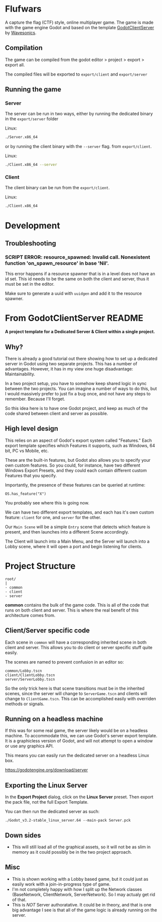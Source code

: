 # Flufwars

A capture the flag (CTF) style, online multiplayer game. The game is made with the game engine Godot and based on the template [GodotClientServer](https://github.com/Wavesonics/GodotClientServer) by [Wavesonics](https://github.com/Wavesonics).

## Compilation

The game can be compiled from the godot editor > project > export > export all.

The compiled files will be exported to `export/client` and `export/server`

## Running the game

### Server

The server can be run in two ways, either by running the dedicated binary in the `export/server` folder

Linux:

```bash
./Server.x86_64
```

or by running the client binary with the `--server` flag. from `export/client`.

Linux:

```bash
./Client.x86_64 --server
```

### Client

The client binary can be run from the `export/client`.

Linux:

```bash
./Client.x86_64
```

# Development

## Troubleshooting

### SCRIPT ERROR: resource_spawned: Invalid call. Nonexistent function 'on_spawn_resource' in base 'Nil'.

This error happens if a resource spawner that is in a level does not have an id set. This id needs to be the same on both the client and server, thus it must be set in the editor.

Make sure to generate a uuid with `uuidgen` and add it to the resource spawner.

# From GodotClientServer README

**A project template for a Dedicated Server & Client within a single project.**


## Why?
There is already a good tutorial out there showing how to set up a dedicated server in Godot using two separate projects. This has a number of advantages. However, it has in my view one huge disadvantage: Maintainability.

In a two project setup, you have to somehow keep shared logic in sync between the two projects. You can imagine a number of ways to do this, but I would massively prefer to just fix a bug once, and not have any steps to remember. Because I'll forget.

So this idea here is to have one Godot project, and keep as much of the code shared between client and server as possible.


## High level design
This relies on an aspect of Godot's export system called "Features." Each export template specifies which Features it supports, such as Windows, 64 bit, PC vs Mobile, etc.

These are the built-in features, but Godot also allows you to specify your own custom features. So you could, for instance, have two different Windows Export Presets, and they could each contain different custom Features that you specify.

Importantly, the presence of these features can be queried at runtime:

``` OS.has_feature("X") ```

You probably see where this is going now.

We can have two different export templates, and each has it's own custom feature: `client` for one, and `server` for the other.

Our `Main Scene` will be a simple `Entry` scene that detects which feature is present, and then launches into a different Scene accordingly.

The Client will launch into a Main Menu, and the Server will launch into a Lobby scene, where it will open a port and begin listening for clients.


# Project Structure
```
root/
|
- common
- client
- server
```

**common** contains the bulk of the game code. This is all of the code that runs on both client and server. This is where the real benefit of this architecture comes from.


## Client/Server specific code
Each scene in `common` will have a corresponding inherited scene in both client and server. This allows you to do client or server specific stuff quite easily.

The scenes are named to prevent confusion in an editor so:
```
common/Lobby.tscn
client/ClientLobby.tscn
server/ServerLobby.tscn
```

So the only trick here is that scene transitions must be in the inherited scenes, since the server will change to `ServerGame.tscn` and clients will change to `ClientGame.tscn`. This can be accomplished easily with overriden methods or signals.

## Running on a headless machine
If this was for some real game, the server likely would be on a headless machine. To accommodate this, we can use Godot's server export template. It is a graphicless version of Godot, and will not attempt to open a window or use any graphics API.

This means you can easily run the dedicated server on a headless Linux box.

https://godotengine.org/download/server

## Exporting the Linux Server
In the **Export Project** dialog, click on the **Linux Server** preset. Then export the pack file, not the full Export Template.

You can then run the dedicated server as such:
```
./Godot_v3.2-stable_linux_server.64 --main-pack Server.pck
```

## Down sides
- This will still load all of the graphical assets, so it will not be as slim in memory as it could possibly be in the two project approach.

## Misc
- This is shown working with a Lobby based game, but it could just as easily work with a join-in-progress type of game.
- I'm not completely happy with how I split up the Network classes (BaseNetwork, ClientNetwork, ServerNetwork). So I may actualy get rid of that.
- This is *NOT* Server authoratative. It could be in theory, and that is one big advantage I see is that all of the game logic is already running on the server.
